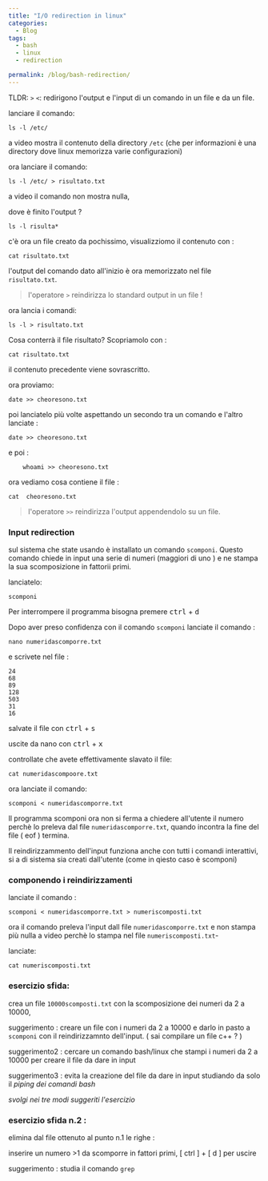 ```yaml
---
title: "I/O redirection in linux"
categories:
  - Blog
tags:
  - bash
  - linux 
  - redirection 

permalink: /blog/bash-redirection/
---
```

TLDR: `>` `<`: redirigono l'output e l'input di un comando in un file e da un file.


lanciare il comando:
```console 
ls -l /etc/
```
a video mostra il contenuto della directory `/etc` (che per informazioni è una directory dove linux memorizza varie configurazioni)

ora lanciare il comando:

```console 
ls -l /etc/ > risultato.txt 
```
a video il comando non mostra nulla, 

dove è finito l'output ?

```console 
ls -l risulta*
```
c'è ora un file creato da pochissimo, visualizziomo il contenuto con :
```console 
cat risultato.txt
```
l'output del comando dato all'inizio è ora memorizzato nel file `risultato.txt`.

>  l'operatore `>` reindirizza lo standard output in un file !

ora lancia i comandi:
```console 
ls -l > risultato.txt
```
Cosa conterrà il file risultato?
Scopriamolo con :
```console 
cat risultato.txt
```
il contenuto precedente viene sovrascritto.


ora proviamo:
```console 
date >> cheoresono.txt
```

poi lanciatelo più volte aspettando un secondo tra un comando e l'altro lanciate :
```console 
date >> cheoresono.txt
```
e poi :

```console
    whoami >> cheoresono.txt
```

ora vediamo cosa contiene il file :
```console 
cat  cheoresono.txt
```

> l'operatore `>>` reindirizza l'output appendendolo su un file.

### Input redirection 

sul sistema che state usando è installato un comando `scomponi`. Questo comando chiede in input una serie di numeri (maggiori di uno ) e ne stampa la sua scomposizione in fattorii primi.

lanciatelo:
```console
scomponi
```


Per interrompere il programma bisogna premere <kbd>ctrl</kbd> + <kbd>d</kbd> 

Dopo aver preso confidenza con il comando `scomponi` 
lanciate il comando :

```console
nano numeridascomporre.txt
```

e scrivete nel file :
```console
24
68
89
128
503
31
16

```

salvate il file con <kbd>ctrl</kbd> + <kbd>s</kbd>

uscite da nano con <kbd>ctrl</kbd> + <kbd>x</kbd>

controllate che avete effettivamente slavato il file:
```console
cat numeridascompoore.txt
```

ora lanciate il comando:
```console
scomponi < numeridascomporre.txt
```

Il programma scomponi ora non si ferma a chiedere all'utente il numero perchè lo preleva dal file `numeridascomporre.txt`, quando incontra la fine del file ( eof ) termina.

Il reindirizzammento dell'input funziona anche con tutti i comandi interattivi, si a di sistema sia creati dall'utente (come in qiesto caso è scomponi)


### componendo i reindirizzamenti 

lanciate il comando :
```console
scomponi < numeridascomporre.txt > numeriscomposti.txt 
```

ora il comando preleva l'input dall file `numeridascomporre.txt` e non stampa più nulla a video perchè lo stampa nel file `numeriscomposti.txt`-

lanciate:
```console
cat numeriscomposti.txt
```

### esercizio sfida:

crea un file `10000scomposti.txt` con la scomposizione dei numeri da 2 a 10000,

suggerimento : creare un file  con i numeri da 2 a 10000 e darlo in pasto a `scomponi` con il reindirizzamnto dell'input. ( sai compilare un file c++  ? )

suggerimento2 : cercare un comando bash/linux che stampi i numeri da 2 a 10000 per creare il file da dare in input

suggerimento3 : evita la creazione del file da dare in input studiando da solo il _piping dei comandi bash_ 


*svolgi nei tre modi suggeriti l'esercizio*

### esercizio sfida n.2 :
elimina dal file ottenuto al punto n.1 le righe :


inserire un numero >1 da scomporre in fattori primi, [ ctrl ] + [ d ] per uscire 


suggerimento : studia il comando `grep` 


